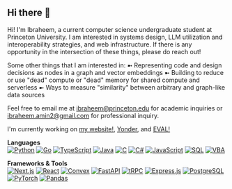 ## Hi there 👋

Hi! I'm Ibraheem, a current computer science undergraduate student at Princeton University. I am interested in systems design, LLM utilization and interoperability strategies, and web infrastructure. If there is any opportunity in the intersection of these things, please do reach out!

Some other things that I am interested in:
➼ Representing code and design decisions as nodes in a graph and vector embeddings
➼ Building to reduce or use "dead" compute or "dead" memory for shared compute and serverless
➼ Ways to measure "similarity" between arbitrary and graph-like data sources

Feel free to email me at ibraheem@princeton.edu for academic inquiries or ibraheem.amin2@gmail.com for professional inquiry.


I'm currently working on [my website!](https://ibraheemamin.dev), [Yonder](https://tryyonder.com/), and [EVAL!](https://evalgaming.com)

**Languages**  
[![Python](https://img.shields.io/badge/Python-3776AB?style=for-the-badge&logo=python&logoColor=white)](https://www.python.org/)
[![Go](https://img.shields.io/badge/Go-00ADD8?style=for-the-badge&logo=go&logoColor=white)](https://go.dev/)
[![TypeScript](https://img.shields.io/badge/TypeScript-3178C6?style=for-the-badge&logo=typescript&logoColor=white)](https://www.typescriptlang.org/)
[![Java](https://img.shields.io/badge/Java-ED8B00?style=for-the-badge&logo=openjdk&logoColor=white)](https://www.java.com/)
[![C](https://img.shields.io/badge/C-A8B9CC?style=for-the-badge&logo=c&logoColor=white)](https://en.wikipedia.org/wiki/C_(programming_language))
[![C#](https://img.shields.io/badge/C%23-239120?style=for-the-badge&logo=csharp&logoColor=white)](https://learn.microsoft.com/en-us/dotnet/csharp/)
[![JavaScript](https://img.shields.io/badge/JavaScript-F7DF1E?style=for-the-badge&logo=javascript&logoColor=black)](https://developer.mozilla.org/en-US/docs/Web/JavaScript)
[![SQL](https://img.shields.io/badge/SQL-4479A1?style=for-the-badge&logo=postgresql&logoColor=white)](https://www.postgresql.org/)
[![VBA](https://img.shields.io/badge/VBA-217346?style=for-the-badge&logo=microsoft-excel&logoColor=white)](https://learn.microsoft.com/en-us/office/vba/library-reference/concepts/getting-started-with-vba-in-office)

**Frameworks & Tools**  
[![Next.js](https://img.shields.io/badge/Next.js-000000?style=for-the-badge&logo=nextdotjs&logoColor=white)](https://nextjs.org/)
[![React](https://img.shields.io/badge/React-20232A?style=for-the-badge&logo=react&logoColor=61DAFB)](https://react.dev/)
[![Convex](https://img.shields.io/badge/Convex-1E1E1E?style=for-the-badge&logoColor=white)](https://convex.dev/)
[![FastAPI](https://img.shields.io/badge/FastAPI-009688?style=for-the-badge&logo=fastapi&logoColor=white)](https://fastapi.tiangolo.com/)
[![tRPC](https://img.shields.io/badge/tRPC-2596BE?style=for-the-badge&logo=trpc&logoColor=white)](https://trpc.io/)
[![Express.js](https://img.shields.io/badge/Express.js-404D59?style=for-the-badge)](https://expressjs.com/)
[![PostgreSQL](https://img.shields.io/badge/PostgreSQL-336791?style=for-the-badge&logo=postgresql&logoColor=white)](https://www.postgresql.org/)
[![PyTorch](https://img.shields.io/badge/PyTorch-EE4C2C?style=for-the-badge&logo=pytorch&logoColor=white)](https://pytorch.org/)
[![Pandas](https://img.shields.io/badge/Pandas-150458?style=for-the-badge&logo=pandas&logoColor=white)](https://pandas.pydata.org/)

